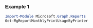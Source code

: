 ### Example 1
```powershell
Import-Module Microsoft.Graph.Reports
Get-MgReportMonthlyPrintUsageByPrinter
```
